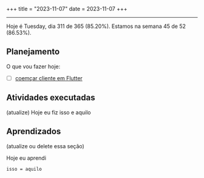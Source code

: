+++
title = "2023-11-07"
date = 2023-11-07
+++

---

Hoje é Tuesday, dia 311 de 365 (85.20%). Estamos na semana 45 de 52 (86.53%). 

## Planejamento

O que vou fazer hoje:  

- [ ] [coemçar cliente em Flutter](https://github.com/OmnicodeSolutions/luisa_drf_flutter_client/)

## Atividades executadas

(atualize) Hoje eu fiz isso e aquilo

## Aprendizados

(atualize ou delete essa seção)

Hoje eu aprendi
```
isso = aquilo
```

